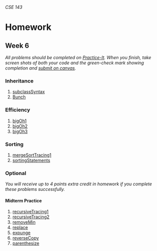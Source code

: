 _CSE 143_
# Homework
## Week 6

_All problems should be completed on [Practice-It](http://practiceit.cs.washington.edu/). When you finish, take screen shots of both your code and the green-check mark showing completion and [submit on canvas](https://canvas.uw.edu/courses/1143086/assignments/3598408)._

### Inheritance
1. [subclassSyntax](http://practiceit.cs.washington.edu/problem/view/bjp4/chapter9/s3-subclassSyntax)
1. [Bunch](http://practiceit.cs.washington.edu/problem/view/cs2/exams/midterms/midterm22/Bunch)

### Efficiency
1. [bigOh1](http://practiceit.cs.washington.edu/problem/view/bjp4/chapter13/s9-bigOh1)
1. [bigOh2](http://practiceit.cs.washington.edu/problem/view/bjp4/chapter13/s10-bigOh2)
1. [bigOh3](http://practiceit.cs.washington.edu/problem/view/bjp4/chapter13/s11-bigOh3)

### Sorting
1. [mergeSortTracing1](http://practiceit.cs.washington.edu/problem/view/bjp4/chapter13/s30-mergeSortTracing1)
1. [sortingStatements](http://practiceit.cs.washington.edu/problem/view/bjp4/chapter13/s29-sortingStatements)

### Optional
_You will receive up to 4 points extra credit in homework if you complete these problems successfully._

#### Midterm Practice

1. [recursiveTracing1](http://practiceit.cs.washington.edu/problem/view/cs2/exams/midterms/midterm28/RecursiveTracing)
1. [recursiveTracing2](http://practiceit.cs.washington.edu/problem/view/cs2/exams/midterms/midterm23/RecursiveTracing)
1. [removeMin](http://practiceit.cs.washington.edu/problem/view/cs2/exams/midterms/midterm27/removeMin)
1. [replace](http://practiceit.cs.washington.edu/problem/view/cs2/exams/midterms/midterm26/replace)
1. [expunge](http://practiceit.cs.washington.edu/problem/view/cs2/exams/midterms/midterm24/expunge)
1. [reverseCopy](http://practiceit.cs.washington.edu/problem/view/cs2/exams/midterms/midterm23/reverseCopy)
1. [parenthesize](http://practiceit.cs.washington.edu/problem/view/cs2/exams/midterms/midterm23/parenthesize)
